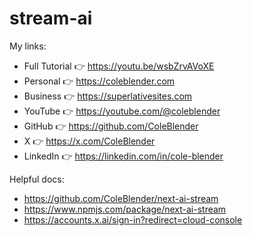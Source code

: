 # stream-ai

My links:

- Full Tutorial 👉 https://youtu.be/wsbZrvAVoXE
- Personal 👉 https://coleblender.com
- Business 👉 https://superlativesites.com
- YouTube 👉 https://youtube.com/@coleblender
- GitHub 👉 https://github.com/ColeBlender
- X 👉 https://x.com/ColeBlender
- LinkedIn 👉 https://linkedin.com/in/cole-blender

Helpful docs:

- https://github.com/ColeBlender/next-ai-stream
- https://www.npmjs.com/package/next-ai-stream
- https://accounts.x.ai/sign-in?redirect=cloud-console
